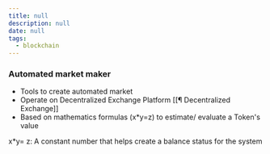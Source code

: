 ```yaml
---
title: null
description: null
date: null
tags:
  - blockchain
---
```


### Automated market maker

- Tools to create automated market
- Operate on Decentralized Exchange Platform [[¶ Decentralized Exchange]]
- Based on mathematics formulas (x\*y=z) to estimate/ evaluate a Token's value

x\*y= z: A constant number that helps create a balance status for the system
